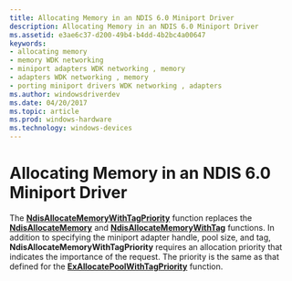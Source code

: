 ```yaml
---
title: Allocating Memory in an NDIS 6.0 Miniport Driver
description: Allocating Memory in an NDIS 6.0 Miniport Driver
ms.assetid: e3ae6c37-d200-49b4-b4dd-4b2bc4a00647
keywords:
- allocating memory
- memory WDK networking
- miniport adapters WDK networking , memory
- adapters WDK networking , memory
- porting miniport drivers WDK networking , adapters
ms.author: windowsdriverdev
ms.date: 04/20/2017
ms.topic: article
ms.prod: windows-hardware
ms.technology: windows-devices
---
```


# Allocating Memory in an NDIS 6.0 Miniport Driver





The [**NdisAllocateMemoryWithTagPriority**](https://msdn.microsoft.com/library/windows/hardware/ff561606) function replaces the [**NdisAllocateMemory**](https://msdn.microsoft.com/library/windows/hardware/ff550762) and [**NdisAllocateMemoryWithTag**](https://msdn.microsoft.com/library/windows/hardware/ff550767) functions. In addition to specifying the miniport adapter handle, pool size, and tag, **NdisAllocateMemoryWithTagPriority** requires an allocation priority that indicates the importance of the request. The priority is the same as that defined for the [**ExAllocatePoolWithTagPriority**](https://msdn.microsoft.com/library/windows/hardware/ff544523) function.

 

 





